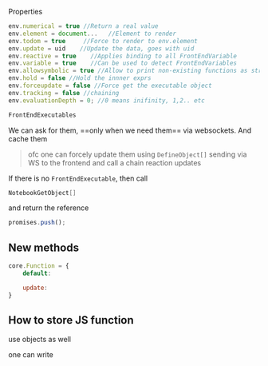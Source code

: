 Properties
```js
env.numerical = true //Return a real value
env.element = document...   //Element to render
env.todom = true     //Force to render to env.element
env.update = uid    //Update the data, goes with uid
env.reactive = true    //Applies binding to all FrontEndVariable
env.variable = true    //Can be used to detect FrontEndVariables
env.allowsymbolic = true //Allow to print non-existing functions as strings
env.hold = false //Hold the innner exprs
env.forceupdate = false //Force get the executable object
env.tracking = false //chaining
env.evaluationDepth = 0; //0 means inifinity, 1,2.. etc
```

```js
FrontEndExecutables
```

We can ask for them, ==only when we need them== via websockets. And cache them
> ofc one can forcely update them using
> `DefineObject[]` sending via WS to the frontend and call a chain reaction updates

If there is no `FrontEndExecutable`, then call
```mathematica
NotebookGetObject[]
```
and return the reference
```js
promises.push();
```

## New methods
```js
core.Function = {
	default:

	update: 
}
```

## How to store JS function
use objects as well

one can write